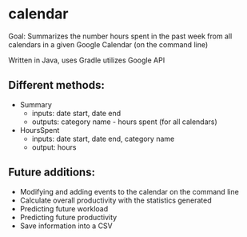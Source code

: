# calendar

Goal: Summarizes the number hours spent in the past week from all calendars in a given Google Calendar (on the command line)

Written in Java, uses Gradle utilizes Google API

## Different methods:
- Summary
	- inputs: date start, date end
	- outputs: category name - hours spent (for all calendars)
- HoursSpent
	- inputs: date start, date end, category name
	- output: hours

## Future additions:
- Modifying and adding events to the calendar on the command line
- Calculate overall productivity with the statistics generated
- Predicting future workload
- Predicting future productivity
- Save information into a CSV